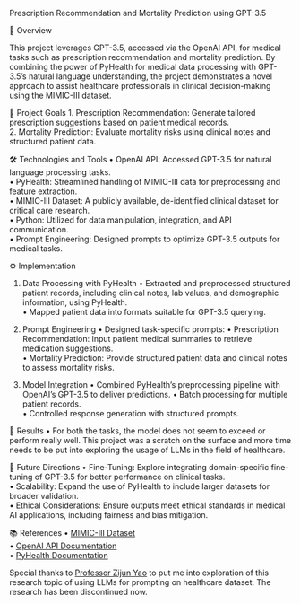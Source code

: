 Prescription Recommendation and Mortality Prediction using GPT-3.5

🌟 Overview

This project leverages GPT-3.5, accessed via the OpenAI API, for medical tasks such as prescription recommendation and mortality prediction. By combining the power of PyHealth for medical data processing with GPT-3.5’s natural language understanding, the project demonstrates a novel approach to assist healthcare professionals in clinical decision-making using the MIMIC-III dataset.

🧠 Project Goals
	1.	Prescription Recommendation: Generate tailored prescription suggestions based on patient medical records.  
	2.	Mortality Prediction: Evaluate mortality risks using clinical notes and structured patient data.  

🛠️ Technologies and Tools
	•	OpenAI API: Accessed GPT-3.5 for natural language processing tasks.  
	•	PyHealth: Streamlined handling of MIMIC-III data for preprocessing and feature extraction.  
	•	MIMIC-III Dataset: A publicly available, de-identified clinical dataset for critical care research.  
	•	Python: Utilized for data manipulation, integration, and API communication.  
	•	Prompt Engineering: Designed prompts to optimize GPT-3.5 outputs for medical tasks.  

⚙️ Implementation

1. Data Processing with PyHealth
	•	Extracted and preprocessed structured patient records, including clinical notes, lab values, and demographic information, using PyHealth.  
	•	Mapped patient data into formats suitable for GPT-3.5 querying.  

2. Prompt Engineering
	•	Designed task-specific prompts:
	•	Prescription Recommendation: Input patient medical summaries to retrieve medication suggestions.  
	•	Mortality Prediction: Provide structured patient data and clinical notes to assess mortality risks.  

3. Model Integration
	•	Combined PyHealth’s preprocessing pipeline with OpenAI’s GPT-3.5 to deliver predictions.
	•	Batch processing for multiple patient records.   
	•	Controlled response generation with structured prompts.  

🧪 Results
	•	For both the tasks, the model does not seem to exceed or perform really well. This project was a scratch on the surface and more time needs to be put into exploring the usage of LLMs in the field of healthcare.  

🚀 Future Directions
	•	Fine-Tuning: Explore integrating domain-specific fine-tuning of GPT-3.5 for better performance on clinical tasks.  
	•	Scalability: Expand the use of PyHealth to include larger datasets for broader validation.  
	•	Ethical Considerations: Ensure outputs meet ethical standards in medical AI applications, including fairness and bias mitigation.  

📚 References
	•	[MIMIC-III Dataset](https://physionet.org/content/mimiciii/1.4/)  
	•	[OpenAI API Documentation](https://platform.openai.com/docs/overview)  
	•	[PyHealth Documentation](https://pyhealth.readthedocs.io/en/latest/)  

Special thanks to [Professor Zijun Yao](https://sites.google.com/view/zijunyao/) to put me into exploration of this research topic of using LLMs for prompting on healthcare dataset. The research has been discontinued now.  